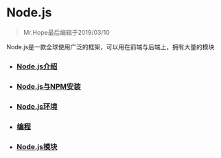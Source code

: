 # Node.js

> Mr.Hope最后编辑于2019/03/10

Node.js是一款全球使用广泛的框架，可以用在前端与后端上，拥有大量的模块  

- ### [Node.js介绍](intro)

- ### [Node.js与NPM安装](install)

- ### [Node.js环境](environment)

- ### [编程](program)

- ### [Node.js模块](module)